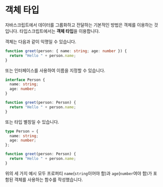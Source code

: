 # 객체 타입

자바스크립트에서 데이터를 그룹화하고 전달하는 기본적인 방법은 객체를 이용하는 것입니다. 타입스크립트에서는 **객체 타입**을 이용합니다.

객체는 다음과 같이 익명일 수 있습니다.

```ts {0}
function greet(person: { name: string; age: number }) {
  return "Hello " + person.name;
}
```

또는 인터페이스를 사용하여 이름을 지정할 수 있습니다.

```ts {0}
interface Person {
  name: string;
  age: number;
}

function greet(person: Person) {
  return "Hello " + person.name;
}
```

또는 타입 별칭일 수 있습니다.

```ts {0}
type Person = {
  name: string;
  age: number;
};

function greet(person: Person) {
  return "Hello " + person.name;
}
```

위의 세 가지 예시 모두 프로퍼티 `name`(`string`이어야 함)과 `age`(`number`여야 함)가 포함된 객체를 사용하는 함수를 작성했습니다.